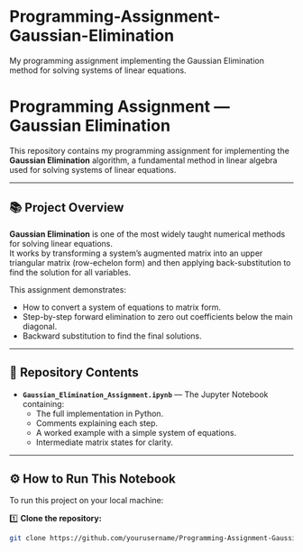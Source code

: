 # Programming-Assignment-Gaussian-Elimination
My programming assignment implementing the Gaussian Elimination method for solving systems of linear equations.
# Programming Assignment — Gaussian Elimination

This repository contains my programming assignment for implementing the **Gaussian Elimination** algorithm, a fundamental method in linear algebra used for solving systems of linear equations.

---

## 📚 Project Overview

**Gaussian Elimination** is one of the most widely taught numerical methods for solving linear equations.  
It works by transforming a system’s augmented matrix into an upper triangular matrix (row-echelon form) and then applying back-substitution to find the solution for all variables.

This assignment demonstrates:
- How to convert a system of equations to matrix form.
- Step-by-step forward elimination to zero out coefficients below the main diagonal.
- Backward substitution to find the final solutions.

---

## 📂 Repository Contents

- **`Gaussian_Elimination_Assignment.ipynb`** — The Jupyter Notebook containing:
  - The full implementation in Python.
  - Comments explaining each step.
  - A worked example with a simple system of equations.
  - Intermediate matrix states for clarity.

---

## ⚙️ How to Run This Notebook

To run this project on your local machine:

1️⃣ **Clone the repository:**
```bash
git clone https://github.com/yourusername/Programming-Assignment-Gaussian-Elimination.git
